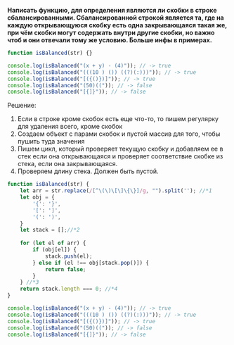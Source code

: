 **Написать функцию, для определения являются ли скобки в строке сбалансированными. Сбалансированной строкой является та, где на каждую открывающуюся скобку есть одна закрывающаяся такая же, при чём скобки могут содержать внутри другие скобки, но важно чтоб и они отвечали тому же условию. Больше инфы в примерах.**

```javascript
function isBalanced(str) {} 

console.log(isBalanced("(x + y) - (4)")); // -> true 
console.log(isBalanced("(((10 ) ()) ((?)(:)))")); // -> true 
console.log(isBalanced("[({()})]")); // -> true 
console.log(isBalanced("(50)((")); // -> false 
console.log(isBalanced("[{]}")); // -> false
```

Решение:
1. Если в строке кроме скобок есть еще что-то, то пишем регулярку для удаления всего, кроме скобок
2. Создаем объект с парами скобок и пустой массив для того, чтобы пушить туда значения
3.  Пишем цикл, который проверяет текущую скобку и добавляем ее в стек если она открывающаяся и проверяет соответствие скобке из стека, если она закрывающаяся.
4. Проверяем длину стека. Должен быть пустой. 

```javascript
function isBalanced(str) {
	let arr = str.replace(/[^\(\)\[\]\{\}]/g, "").split(''); //*1
	let obj = {
		'{': '}',
		'[': ']',
		'(': ')',
	}
	let stack = [];//*2
	
	for (let el of arr) {
		if (obj[el]) {
			stack.push(el);
		} else if (el !== obj[stack.pop()]) {
			return false;
		}
	} //*3
	return stack.length === 0; //*4
}

console.log(isBalanced("(x + y) - (4)")); // -> true
console.log(isBalanced("(((10 ) ()) ((?)(:)))")); // -> true
console.log(isBalanced("[({()})]")); // -> true
console.log(isBalanced("(50)((")); // -> false
console.log(isBalanced("[{]}")); // -> false
```


